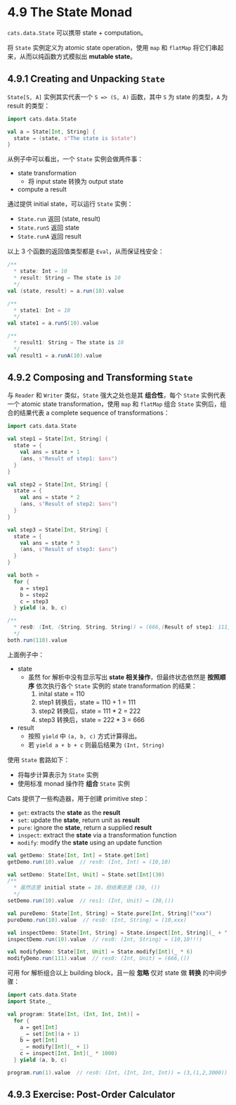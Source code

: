 # 4.9 The State Monad

`cats.data.State` 可以携带 state + computation。

将 `State` 实例定义为 atomic state operation，使用 `map` 和 `flatMap` 将它们串起来，从而以纯函数方式模拟出 **mutable state**。

## 4.9.1 Creating and Unpacking `State`

`State[S, A]` 实例其实代表一个 `S => (S, A)` 函数，其中 `S` 为 state 的类型，`A` 为 result 的类型：

```Scala
import cats.data.State

val a = State[Int, String] {
  state ⇒ (state, s"The state is $state")
}
```

从例子中可以看出，一个 `State` 实例会做两件事：

* state transformation
  + 将 input state 转换为 output state
* compute a result

通过提供 initial state，可以运行 `State` 实例：

* `State.run` 返回 (state, result)
* `State.runS` 返回 state
* `State.runA` 返回 result

以上 3 个函数的返回值类型都是 `Eval`，从而保证栈安全：

```Scala
/**
  * state: Int = 10
  * result: String = The state is 10
  */
val (state, result) = a.run(10).value

/**
  * state1: Int = 10
  */
val state1 = a.runS(10).value

/**
  * result1: String = The state is 10
  */
val result1 = a.runA(10).value
```

## 4.9.2 Composing and Transforming `State`

与 `Reader` 和 `Writer` 类似，`State` 强大之处也是其 **组合性**，每个 `State` 实例代表一个 atomic state transformation，使用 `map` 和 `flatMap` 组合 `State` 实例后，组合的结果代表 a complete sequence of transformations：

```Scala
import cats.data.State

val step1 = State[Int, String] {
  state ⇒ {
    val ans = state + 1
    (ans, s"Result of step1: $ans")
  }
}

val step2 = State[Int, String] {
  state ⇒ {
    val ans = state * 2
    (ans, s"Result of step2: $ans")
  }
}

val step3 = State[Int, String] {
  state ⇒ {
    val ans = state * 3
    (ans, s"Result of step3: $ans")
  }
}

val both =
  for {
    a ← step1
    b ← step2
    c ← step3
  } yield (a, b, c)

/**
  * res0: (Int, (String, String, String)) = (666,(Result of step1: 111,Result of step2: 222,Result of step3: 666))
  */
both.run(110).value
```

上面例子中：

* state
  + 虽然 for 解析中没有显示写出 **state 相关操作**，但最终状态依然是 **按照顺序** 依次执行各个 `State` 实例的 state transformation 的结果：
    1. inital state = 110
    2. step1 转换后，state = 110 + 1 = 111
    3. step2 转换后，state = 111 * 2 = 222
    4. step3 转换后，state = 222 * 3 = 666
* result
  + 按照 `yield` 中 `(a, b, c)` 方式计算得出。
  + 若 `yield a + b + c` 则最后结果为 `(Int, String)`

使用 `State` 套路如下：

* 将每步计算表示为 `State` 实例
* 使用标准 monad 操作符 **组合** `State` 实例

Cats 提供了一些构造器，用于创建 primitive step：

* `get`: extracts the **state** as the **result**
* `set`: update the **state**, return unit as **result**
* `pure`: ignore the **state**, return a supplied **result**
* `inspect`: extract the **state** via a transformation function
* `modify`: modify the **state** using an update function

```Scala
val getDemo: State[Int, Int] = State.get[Int]
getDemo.run(10).value  // res0: (Int, Int) = (10,10)

val setDemo: State[Int, Unit] = State.set[Int](30)
/**
  * 虽然这里 initial state = 10，但结果还是 (30, ())
  */
setDemo.run(10).value  // res1: (Int, Unit) = (30,())

val pureDemo: State[Int, String] = State.pure[Int, String]("xxx")
pureDemo.run(10).value  // res0: (Int, String) = (10,xxx)

val inspectDemo: State[Int, String] = State.inspect[Int, String](_ + "!!!")
inspectDemo.run(10).value  // res0: (Int, String) = (10,10!!!)

val modifyDemo: State[Int, Unit] = State.modify[Int](_ * 6)
modifyDemo.run(111).value  // res0: (Int, Unit) = (666,())
```

可用 for 解析组合以上 building block，且一般 **忽略** 仅对 state 做 **转换** 的中间步骤：

```Scala
import cats.data.State
import State._

val program: State[Int, (Int, Int, Int)] =
  for {
    a ← get[Int]
    _ ← set[Int](a + 1)
    b ← get[Int]
    _ ← modify[Int](_ + 1)
    c ← inspect[Int, Int](_ * 1000)
  } yield (a, b, c)

program.run(1).value  // res0: (Int, (Int, Int, Int)) = (3,(1,2,3000))
```

## 4.9.3 Exercise: Post-Order Calculator
